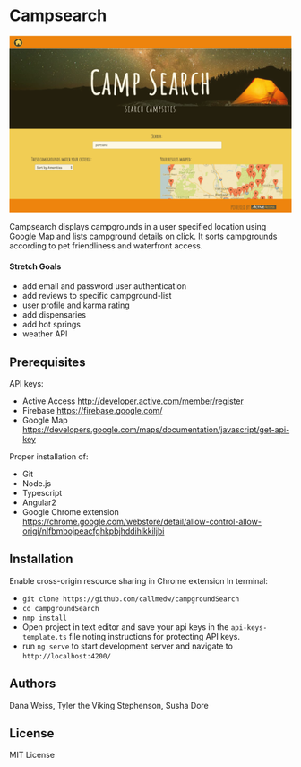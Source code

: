 # Campsearch

![marshmallow](src/assets/images/screen-shot.png)

Campsearch displays campgrounds in a user specified location using Google Map and lists campground details on click. It sorts campgrounds according to pet friendliness and waterfront access.

#### Stretch Goals
  * add email and password user authentication
  * add reviews to specific campground-list
  * user profile and karma rating
  * add dispensaries
  * add hot springs
  * weather API

## Prerequisites

API keys:
  * Active Access http://developer.active.com/member/register
  * Firebase https://firebase.google.com/
  * Google Map https://developers.google.com/maps/documentation/javascript/get-api-key


Proper installation of:
  * Git
  * Node.js
  * Typescript
  * Angular2
  * Google Chrome extension https://chrome.google.com/webstore/detail/allow-control-allow-origi/nlfbmbojpeacfghkpbjhddihlkkiljbi

## Installation
Enable cross-origin resource sharing in Chrome extension
In terminal:
  * `git clone https://github.com/callmedw/campgroundSearch`
  * `cd campgroundSearch`
  * `nmp install`
  * Open project in text editor and save your api keys in the `api-keys-template.ts` file noting instructions for protecting API keys.
  * run `ng serve` to start development server and navigate to `http://localhost:4200/`

## Authors
Dana Weiss, Tyler the Viking Stephenson, Susha Dore

## License
MIT License


